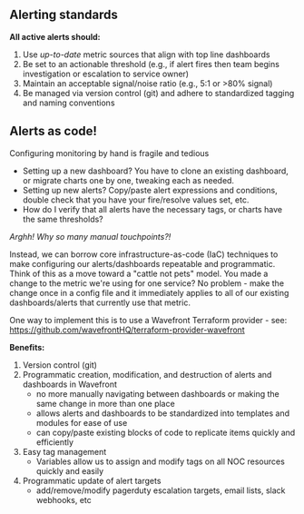 ## Alerting standards
**All active alerts should:**
1. Use *up-to-date* metric sources that align with top line dashboards
2. Be set to an actionable threshold (e.g., if alert fires then team begins investigation or escalation to service owner)
3. Maintain an acceptable signal/noise ratio (e.g., 5:1 or >80% signal)
4. Be managed via version control (git) and adhere to standardized tagging and naming conventions


## Alerts as code!
Configuring monitoring by hand is fragile and tedious
- Setting up a new dashboard? You have to clone an existing dashboard, or migrate charts one by one, tweaking each as needed.
- Setting up new alerts? Copy/paste alert expressions and conditions, double check that you have your fire/resolve values set, etc.
- How do I verify that all alerts have the necessary tags, or charts have the same thresholds?

*Arghh! Why so many manual touchpoints?!*

Instead, we can borrow core infrastructure-as-code (IaC) techniques to make configuring our alerts/dashboards repeatable and programmatic. Think of this as a move toward a "cattle not pets" model. You made a change to the metric we're using for one service? No problem - make the change once in a config file and it immediately applies to all of our existing dashboards/alerts that currently use that metric. 
 
One way to implement this is to use a Wavefront Terraform provider 
    - see: https://github.com/wavefrontHQ/terraform-provider-wavefront

**Benefits:**
1. Version control (git)
2. Programmatic creation, modification, and destruction of alerts and dashboards in Wavefront
    - no more manually navigating between dashboards or making the same change in more than one place
    - allows alerts and dashboards to be standardized into templates and modules for ease of use
    - can copy/paste existing blocks of code to replicate items quickly and efficiently
3. Easy tag management 
    - Variables allow us to assign and modify tags on all NOC resources quickly and easily
4. Programmatic update of alert targets
    - add/remove/modify pagerduty escalation targets, email lists, slack webhooks, etc
